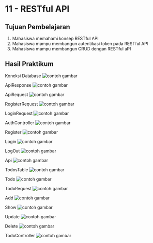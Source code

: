# 11 - RESTful API

## Tujuan Pembelajaran

1. Mahasiswa memahami konsep RESTful API
2. Mahasiswa mampu membangun autentikasi token pada RESTful API
3. Mahasiswa mampu membangun CRUD dengan RESTful aPI

## Hasil Praktikum

Koneksi Database
![contoh gambar](img/sc1.JPG)

ApiResponse
![contoh gambar](img/apiresponse.JPG)

ApiRequest
![contoh gambar](img/apirequest.JPG)

RegisterRequest
![contoh gambar](img/registerrequest.JPG)

LoginRequest
![contoh gambar](img/loginrequest.JPG)

AuthController
![contoh gambar](img/authcontroller2.JPG)

Register
![contoh gambar](img/register2.jpg)

Login
![contoh gambar](img/login2.jpg)

LogOut
![contoh gambar](img/logout1.jpeg)

Api
![contoh gambar](img/api.JPG)

TodosTable
![contoh gambar](img/todostable.JPG)

Todo
![contoh gambar](img/todo.JPG)

TodoRequest
![contoh gambar](img/todorequest.JPG)

Add
![contoh gambar](img/add.JPG)

Show
![contoh gambar](img/show.JPG)

Update
![contoh gambar](img/update.JPG)

Delete
![contoh gambar](img/delete.JPG)

TodoController
![contoh gambar](img/todocontroller.JPG)
